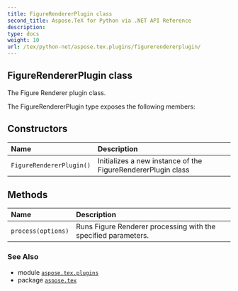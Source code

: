 ```yaml
---
title: FigureRendererPlugin class
second_title: Aspose.TeX for Python via .NET API Reference
description: 
type: docs
weight: 10
url: /tex/python-net/aspose.tex.plugins/figurerendererplugin/
---
```


## FigureRendererPlugin class

The Figure Renderer plugin class.



The FigureRendererPlugin type exposes the following members:
## Constructors
| Name | Description |
| :- | :- |
| `FigureRendererPlugin()` | Initializes a new instance of the FigureRendererPlugin class |
## Methods
| Name | Description |
| :- | :- |
| `process(options)` | Runs Figure Renderer processing with the specified parameters. |

### See Also

* module [`aspose.tex.plugins`](/tex/python-net/aspose.tex.plugins/)
* package [`aspose.tex`](/tex/python-net/)

